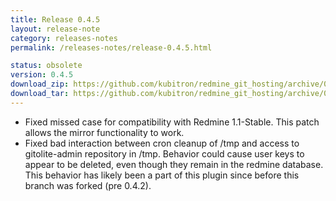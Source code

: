 ```yaml
---
title: Release 0.4.5
layout: release-note
category: releases-notes
permalink: /releases-notes/release-0.4.5.html

status: obsolete
version: 0.4.5
download_zip: https://github.com/kubitron/redmine_git_hosting/archive/0.4.5x.zip
download_tar: https://github.com/kubitron/redmine_git_hosting/archive/0.4.5x.tar.gz
---
```


* Fixed missed case for compatibility with Redmine 1.1-Stable.  This patch allows the mirror functionality to work.
* Fixed bad interaction between cron cleanup of /tmp and access to gitolite-admin repository in /tmp.  Behavior could cause user keys to appear to be deleted, even though they remain in the redmine database.  This behavior has likely been a part of this plugin since before this branch was forked (pre 0.4.2).
